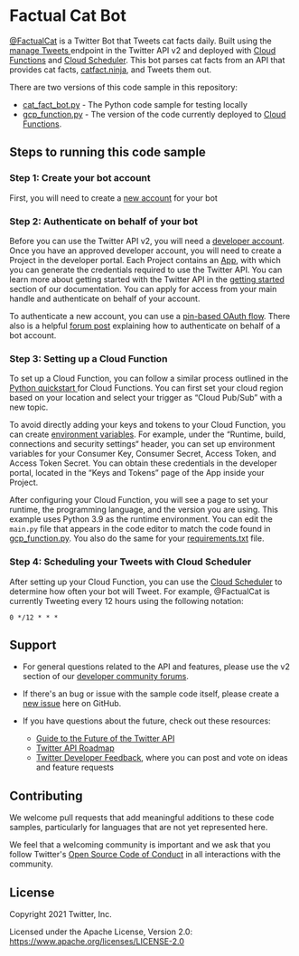 # Factual Cat Bot

[@FactualCat](https://twitter.com/FactualCat) is a Twitter Bot that Tweets cat facts daily. Built using the [manage Tweets ](https://developer.twitter.com/en/docs/twitter-api/tweets/manage-tweets/introduction)endpoint in the Twitter API v2 and deployed with [Cloud Functions](https://cloud.google.com/functions) and [Cloud Scheduler](https://cloud.google.com/scheduler). This bot parses cat facts from an API that provides cat facts, [catfact.ninja](https://catfact.ninja/), and Tweets them out.

There are two versions of this code sample in this repository:

- [cat_fact_bot.py](https://github.com/twitterdev/factual_cat_bot/blob/main/cat_fact_bot.py) - The Python code sample for testing locally
- [gcp_function.py](https://github.com/twitterdev/factual_cat_bot/blob/main/gcp_function.py) - The version of the code currently deployed to [Cloud Functions](https://cloud.google.com/functions). 

## Steps to running this code sample

### Step 1: Create your bot account

First, you will need to create a [new account](http://twitter.com/signup) for your bot 

### Step 2: Authenticate on behalf of your bot 

Before you can use the Twitter API v2, you will need a [developer account](https://developer.twitter.com/en/apply-for-access). Once you have an approved developer account, you will need to create a Project in the developer portal. Each Project contains an [App](https://developer.twitter.com/en/docs/basics/apps/overview), with which you can generate the credentials required to use the Twitter API. You can learn more about getting started with the Twitter API in the [getting started](https://developer.twitter.com/en/docs/getting-started) section of our documentation. You can apply for access from your main handle and authenticate on behalf of your account. 

To authenticate a new account, you can use a [pin-based OAuth flow](https://developer.twitter.com/en/docs/basics/authentication/overview/pin-based-oauth.html). There also is a helpful [forum post](https://twittercommunity.com/t/multiple-bot-accounts/128332) explaining how to authenticate on behalf of a bot account.

### Step 3: Setting up a Cloud Function

To set up a Cloud Function, you can follow a similar process outlined in the [Python quickstart ](https://cloud.google.com/functions/docs/quickstart-python)for Cloud Functions. You can first set your cloud region based on your location and select your trigger as “Cloud Pub/Sub” with a new topic. 

To avoid directly adding your keys and tokens to your Cloud Function, you can create [environment variables](https://cloud.google.com/functions/docs/configuring/env-var#cloud-console-ui_2). For example, under the “Runtime, build, connections and security settings“ header, you can set up environment variables for your Consumer Key, Consumer Secret, Access Token, and Access Token Secret. You can obtain these credentials in the developer portal, located in the “Keys and Tokens” page of the App inside your Project. 

After configuring your Cloud Function, you will see a page to set your runtime, the programming language, and the version you are using. This example uses Python 3.9 as the runtime environment. 
You can edit the `main.py` file that appears in the code editor to match the code found in [gcp_function.py](https://github.com/twitterdev/factual_cat_bot/blob/main/gcp_function.py). You also do the same for your [requirements.txt](https://github.com/twitterdev/factual_cat_bot/blob/main/requirements.txt) file.

### Step 4: Scheduling your Tweets with Cloud Scheduler 

After setting up your Cloud Function, you can use the [Cloud Scheduler](https://cloud.google.com/scheduler/docs/quickstart) to determine how often your bot will Tweet. For example, @FactualCat is currently Tweeting every 12 hours using the following notation: 

```
0 */12 * * *
```

## Support

* For general questions related to the API and features, please use the v2 section of our [developer community forums](https://twittercommunity.com/c/twitter-api/twitter-api-v2/65).

* If there's an bug or issue with the sample code itself, please create a [new issue](https://github.com/twitterdev/Twitter-API-v2-sample-code/issues) here on GitHub.

* If you have questions about the future, check out these resources:
  * [Guide to the Future of the Twitter API](https://developer.twitter.com/en/products/twitter-api/early-access/guide)
  * [Twitter API Roadmap](https://t.co/roadmap)
  * [Twitter Developer Feedback](https://twitterdevfeedback.uservoice.com/forums/930250-twitter-api), where you can post and vote on ideas and feature requests

## Contributing

We welcome pull requests that add meaningful additions to these code samples, particularly for languages that are not yet represented here.

We feel that a welcoming community is important and we ask that you follow Twitter's [Open Source Code of Conduct](https://github.com/twitter/code-of-conduct/blob/master/code-of-conduct.md) in all interactions with the community.

## License

Copyright 2021 Twitter, Inc.

Licensed under the Apache License, Version 2.0: https://www.apache.org/licenses/LICENSE-2.0
